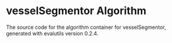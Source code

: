 # vesselSegmentor Algorithm

The source code for the algorithm container for
vesselSegmentor, generated with
evalutils version 0.2.4.

